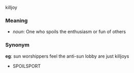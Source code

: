 killjoy
### Meaning
+ _noun_:  One who spoils the enthusiasm or fun of others

### Synonym

__eg__: sun worshippers feel the anti-sun lobby are just killjoys

+ SPOILSPORT


